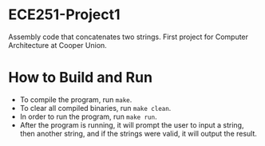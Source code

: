 # ECE251-Project1
Assembly code that concatenates two strings. First project for Computer Architecture at Cooper Union. 

# How to Build and Run
- To compile the program, run `make`.
- To clear all compiled binaries, run `make clean`.
- In order to run the program, run `make run`.
- After the program is running, it will prompt the user to input a string, then another string, and if the strings were valid, it will output the result. 

